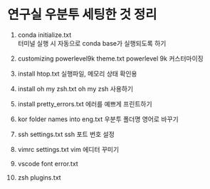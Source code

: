 # 연구실 우분투 세팅한 것 정리
1. conda initialize.txt   
   터미널 실행 시 자동으로 conda base가 실행되도록 하기

2. customizing powerlevel9k theme.txt
   powerlevel 9k 커스터마이징   

3. install htop.txt
   실행파일, 메모리 상태 확인용

4. install oh my zsh.txt
   oh my zsh 사용하기   
   
5. install pretty_errors.txt
   에러를 예쁘게 프린트하기

6. kor folder names into eng.txt
   우분투 폴더명 영어로 바꾸기

7. ssh settings.txt
   ssh 포트 번호 설정

8. vimrc settings.txt
   vim 에디터 꾸미기


9.  vscode font error.txt


10. zsh plugins.txt